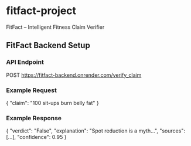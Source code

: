 # fitfact-project
FitFact – Intelligent Fitness Claim Verifier

## FitFact Backend Setup

### API Endpoint
POST https://fitfact-backend.onrender.com/verify_claim

### Example Request
{
  "claim": "100 sit-ups burn belly fat"
}

### Example Response
{
  "verdict": "False",
  "explanation": "Spot reduction is a myth...",
  "sources": [...],
  "confidence": 0.95
}


